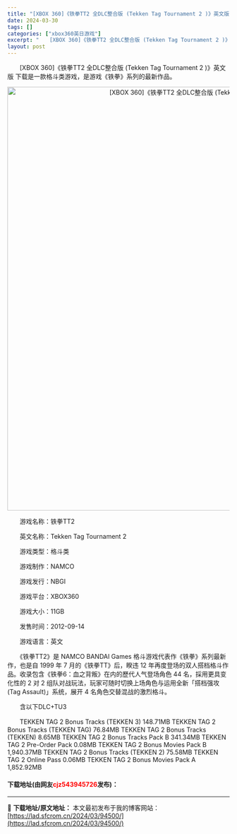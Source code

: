 ```yaml
---
title: "[XBOX 360]《铁拳TT2 全DLC整合版 (Tekken Tag Tournament 2 )》英文版 下载"
date: 2024-03-30
tags: []
categories: ["xbox360英日游戏"]
excerpt: "　　[XBOX 360]《铁拳TT2 全DLC整合版 (Tekken Tag Tournament 2 )》英文版 下载是一款格斗类游戏，是游戏《铁拳》系列的最新作品。 　　游戏名称：铁拳TT2 　　英文名称：Tekken Tag Tournament 2 　　游戏类型：格斗类 　　游戏制作：NAM&hellip;"
layout: post
---
```


 <p>　　[XBOX 360]《铁拳TT2 全DLC整合版 (Tekken Tag Tournament 2 )》英文版 下载是一款格斗类游戏，是游戏《铁拳》系列的最新作品。</p> <p align="center"><img align="" border="0" src="https://lad.sfcrom.cn/wp-content/uploads/2024/03/20240330_6607d65da4bb2.webp" width="960" alt="[XBOX 360]《铁拳TT2 全DLC整合版 (Tekken Tag Tournament 2 )》英文版 下载" /></p> <p>　　游戏名称：铁拳TT2</p> <p>　　英文名称：Tekken Tag Tournament 2</p> <p>　　游戏类型：格斗类</p> <p>　　游戏制作：NAMCO</p> <p>　　游戏发行：NBGI</p> <p>　　游戏平台：XBOX360</p> <p>　　游戏大小：11GB</p> <p>　　发售时间：2012-09-14</p> <p>　　游戏语言：英文</p> <p>　　《铁拳TT2》是 NAMCO BANDAI Games 格斗游戏代表作《铁拳》系列最新作，也是自 1999 年 7 月的《铁拳TT》后，睽违 12 年再度登场的双人搭档格斗作品。收录包含《铁拳6：血之背叛》在内的歷代人气登场角色 44 名，採用更具变化性的 2 对 2 组队对战玩法，玩家可随时切换上场角色与运用全新「搭档强攻(Tag Assault)」系统，展开 4 名角色交替混战的激烈格斗。</p> <p>　　含以下DLC+TU3</p> <p>　　TEKKEN TAG 2 Bonus Tracks (TEKKEN 3) 148.71MB TEKKEN TAG 2 Bonus Tracks (TEKKEN TAG) 76.84MB TEKKEN TAG 2 Bonus Tracks (TEKKEN) 8.65MB TEKKEN TAG 2 Bonus Tracks Pack B 341.34MB TEKKEN TAG 2 Pre-Order Pack 0.08MB TEKKEN TAG 2 Bonus Movies Pack B 1,940.37MB TEKKEN TAG 2 Bonus Tracks (TEKKEN 2) 75.58MB TEKKEN TAG 2 Online Pass 0.06MB TEKKEN TAG 2 Bonus Movies Pack A 1,852.92MB</p> <p><h4>下载地址(由网友<font color="red">cjz543945726</font>发布)：</h4></p> 

---
📖 **下载地址/原文地址：** 本文最初发布于我的博客网站：[https://lad.sfcrom.cn/2024/03/94500/](https://lad.sfcrom.cn/2024/03/94500/)
